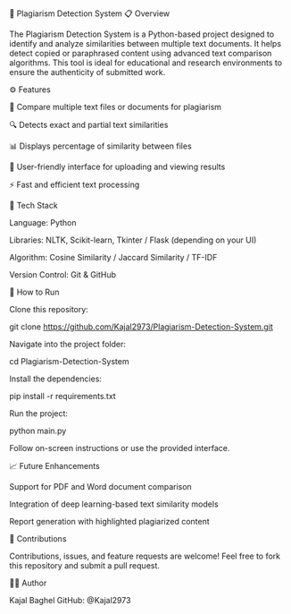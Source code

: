 🧠 Plagiarism Detection System
📋 Overview

The Plagiarism Detection System is a Python-based project designed to identify and analyze similarities between multiple text documents. It helps detect copied or paraphrased content using advanced text comparison algorithms. This tool is ideal for educational and research environments to ensure the authenticity of submitted work.

⚙️ Features

📄 Compare multiple text files or documents for plagiarism

🔍 Detects exact and partial text similarities

📊 Displays percentage of similarity between files

💾 User-friendly interface for uploading and viewing results

⚡ Fast and efficient text processing

🧩 Tech Stack

Language: Python

Libraries: NLTK, Scikit-learn, Tkinter / Flask (depending on your UI)

Algorithm: Cosine Similarity / Jaccard Similarity / TF-IDF

Version Control: Git & GitHub

🚀 How to Run

Clone this repository:

git clone https://github.com/Kajal2973/Plagiarism-Detection-System.git


Navigate into the project folder:

cd Plagiarism-Detection-System


Install the dependencies:

pip install -r requirements.txt


Run the project:

python main.py


Follow on-screen instructions or use the provided interface.

📈 Future Enhancements

Support for PDF and Word document comparison

Integration of deep learning-based text similarity models

Report generation with highlighted plagiarized content

🤝 Contributions

Contributions, issues, and feature requests are welcome!
Feel free to fork this repository and submit a pull request.

👩‍💻 Author

Kajal Baghel
GitHub: @Kajal2973
